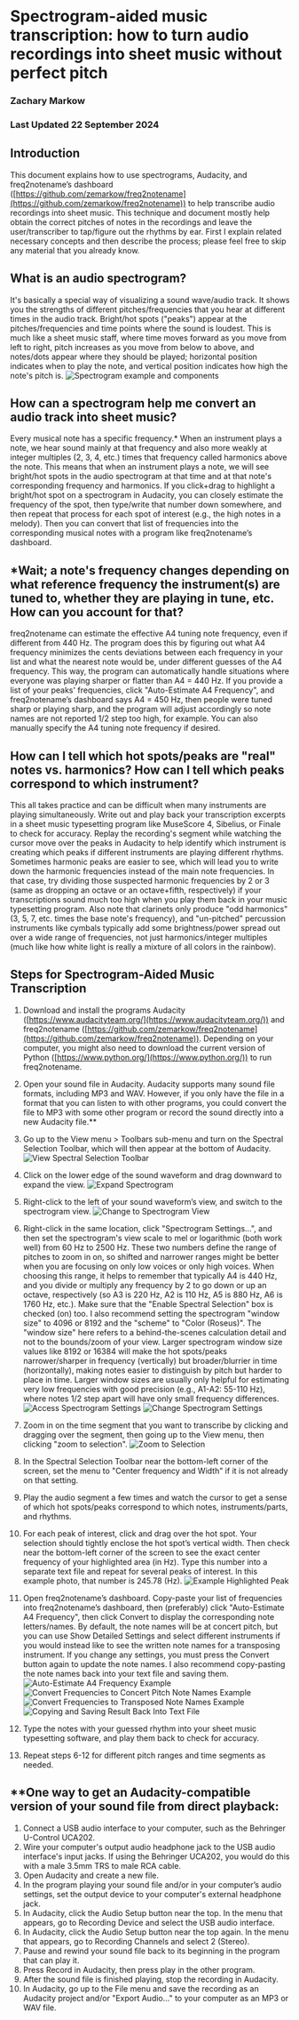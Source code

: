 # Spectrogram-aided music transcription: how to turn audio recordings into sheet music without perfect pitch

### Zachary Markow
### Last Updated 22 September 2024

## Introduction
This document explains how to use spectrograms, Audacity, and freq2notename’s dashboard ([https://github.com/zemarkow/freq2notename](https://github.com/zemarkow/freq2notename)) to help transcribe audio recordings into sheet music.  This technique and document mostly help obtain the correct pitches of notes in the recordings and leave the user/transcriber to tap/figure out the rhythms by ear.  First I explain related necessary concepts and then describe the process; please feel free to skip any material that you already know.

## What is an audio spectrogram?
It's basically a special way of visualizing a sound wave/audio track.  It shows you the strengths of different pitches/frequencies that you hear at different times in the audio track.  Bright/hot spots ("peaks") appear at the pitches/frequencies and time points where the sound is loudest.  This is much like a sheet music staff, where time moves forward as you move from left to right, pitch increases as you move from below to above, and notes/dots appear where they should be played; horizontal position indicates when to play the note, and vertical position indicates how high the note's pitch is.
![Spectrogram example and components](images/Spectrogram_Anatomy.png)

## How can a spectrogram help me convert an audio track into sheet music?
Every musical note has a specific frequency.\*  When an instrument plays a note, we hear sound mainly at that frequency and also more weakly at integer multiples (2, 3, 4, etc.) times that frequency called harmonics above the note.  This means that when an instrument plays a note, we will see bright/hot spots in the audio spectrogram at that time and at that note's corresponding frequency and harmonics.  If you click+drag to highlight a bright/hot spot on a spectrogram in Audacity, you can closely estimate the frequency of the spot, then type/write that number down somewhere, and then repeat that process for each spot of interest (e.g., the high notes in a melody).  Then you can convert that list of frequencies into the corresponding musical notes with a program like freq2notename’s dashboard.

## \*Wait; a note's frequency changes depending on what reference frequency the instrument(s) are tuned to, whether they are playing in tune, etc.  How can you account for that?
freq2notename can estimate the effective A4 tuning note frequency, even if different from 440 Hz.  The program does this by figuring out what A4 frequency minimizes the cents deviations between each frequency in your list and what the nearest note would be, under different guesses of the A4 frequency.  This way, the program can automatically handle situations where everyone was playing sharper or flatter than A4 = 440 Hz.  If you provide a list of your peaks' frequencies, click "Auto-Estimate A4 Frequency", and freq2notename’s dashboard says A4 = 450 Hz, then people were tuned sharp or playing sharp, and the program will adjust accordingly so note names are not reported 1/2 step too high, for example.  You can also manually specify the A4 tuning note frequency if desired.

## How can I tell which hot spots/peaks are "real" notes vs. harmonics?  How can I tell which peaks correspond to which instrument?
This all takes practice and can be difficult when many instruments are playing simultaneously.  Write out and play back your transcription excerpts in a sheet music typesetting program like MuseScore 4, Sibelius, or Finale to check for accuracy.  Replay the recording's segment while watching the cursor move over the peaks in Audacity to help identify which instrument is creating which peaks if different instruments are playing different rhythms.  Sometimes harmonic peaks are easier to see, which will lead you to write down the harmonic frequencies instead of the main note frequencies.  In that case, try dividing those suspected harmonic frequencies by 2 or 3 (same as dropping an octave or an octave+fifth, respectively) if your transcriptions sound much too high when you play them back in your music typesetting program.  Also note that clarinets only produce "odd harmonics" (3, 5, 7, etc. times the base note's frequency), and "un-pitched" percussion instruments like cymbals typically add some brightness/power spread out over a wide range of frequencies, not just harmonics/integer multiples (much like how white light is really a mixture of all colors in the rainbow).

## Steps for Spectrogram-Aided Music Transcription

1. Download and install the programs Audacity ([https://www.audacityteam.org/](https://www.audacityteam.org/)) and freq2notename ([https://github.com/zemarkow/freq2notename](https://github.com/zemarkow/freq2notename)).  Depending on your computer, you might also need to download the current version of Python ([https://www.python.org/](https://www.python.org/)) to run freq2notename.

2. Open your sound file in Audacity.  Audacity supports many sound file formats, including MP3 and WAV.  However, if you only have the file in a format that you can listen to with other programs, you could convert the file to MP3 with some other program or record the sound directly into a new Audacity file.\*\*

3. Go up to the View menu \> Toolbars sub-menu and turn on the Spectral Selection Toolbar, which will then appear at the bottom of Audacity.
![View Spectral Selection Toolbar](images/Spectral_Selection_Toolbar_View_Show.png)

4. Click on the lower edge of the sound waveform and drag downward to expand the view.
![Expand Spectrogram](images/Expand_Waveform_View.png)

5. Right-click to the left of your sound waveform’s view, and switch to the spectrogram view.
![Change to Spectrogram View](images/Change_to_Spectrogram.png)

6. Right-click in the same location, click "Spectrogram Settings...", and then set the spectrogram's view scale to mel or logarithmic (both work well) from 60 Hz to 2500 Hz.  These two numbers define the range of pitches to zoom in on, so shifted and narrower ranges might be better when you are focusing on only low voices or only high voices.  When choosing this range, it helps to remember that typically A4 is 440 Hz, and you divide or multiply any frequency by 2 to go down or up an octave, respectively (so A3 is 220 Hz, A2 is 110 Hz, A5 is 880 Hz, A6 is 1760 Hz, etc.).  Make sure that the "Enable Spectral Selection" box is checked (on) too.  I also recommend setting the spectrogram "window size" to 4096 or 8192 and the "scheme" to "Color (Roseus)".  The "window size" here refers to a behind-the-scenes calculation detail and not to the bounds/zoom of your view.  Larger spectrogram window size values like 8192 or 16384 will make the hot spots/peaks narrower/sharper in frequency (vertically) but broader/blurrier in time (horizontally), making notes easier to distinguish by pitch but harder to place in time.  Larger window sizes are usually only helpful for estimating very low frequencies with good precision (e.g., A1-A2: 55-110 Hz), where notes 1/2 step apart will have only small frequency differences.
![Access Spectrogram Settings](images/Spectrogram_Settings_Access.png)
![Change Spectrogram Settings](images/Spectrogram_Settings.png)

7. Zoom in on the time segment that you want to transcribe by clicking and dragging over the segment, then going up to the View menu, then clicking "zoom to selection".
![Zoom to Selection](images/Zoom_to_Selection.png)

8. In the Spectral Selection Toolbar near the bottom-left corner of the screen, set the menu to "Center frequency and Width" if it is not already on that setting.

9. Play the audio segment a few times and watch the cursor to get a sense of which hot spots/peaks correspond to which notes, instruments/parts, and rhythms.

10. For each peak of interest, click and drag over the hot spot.  Your selection should tightly enclose the hot spot’s vertical width.  Then check near the bottom-left corner of the screen to see the exact center frequency of your highlighted area (in Hz).  Type this number into a separate text file and repeat for several peaks of interest.  In this example photo, that number is 245.78 (Hz).
![Example Highlighted Peak](images/Highlight_Peak_1.png)

11. Open freq2notename’s dashboard. Copy-paste your list of frequencies into freq2notename’s dashboard, then (preferably) click "Auto-Estimate A4 Frequency", then click Convert to display the corresponding note letters/names.  By default, the note names will be at concert pitch, but you can use Show Detailed Settings and select different instruments if you would instead like to see the written note names for a transposing instrument.  If you change any settings, you must press the Convert button again to update the note names.  I also recommend copy-pasting the note names back into your text file and saving them.
![Auto-Estimate A4 Frequency Example](images/f2nn_Auto_Est_A4.png)
![Convert Frequencies to Concert Pitch Note Names Example](images/f2nn_Basic_Convert.png)
![Convert Frequencies to Transposed Note Names Example](images/f2nn_Alto_Flute_Convert.png)
![Copying and Saving Result Back Into Text File](images/f2nn_Save_Result.png)

12. Type the notes with your guessed rhythm into your sheet music typesetting software, and play them back to check for accuracy.

13. Repeat steps 6-12 for different pitch ranges and time segments as needed.

## \*\*One way to get an Audacity-compatible version of your sound file from direct playback:

1. Connect a USB audio interface to your computer, such as the Behringer U-Control UCA202.
2. Wire your computer's output audio headphone jack to the USB audio interface's input jacks.  If using the Behringer UCA202, you would do this with a male 3.5mm TRS to male RCA cable.
3. Open Audacity and create a new file.
4. In the program playing your sound file and/or in your computer’s audio settings, set the output device to your computer's external headphone jack.
5. In Audacity, click the Audio Setup button near the top.  In the menu that appears, go to Recording Device and select the USB audio interface.
6. In Audacity, click the Audio Setup button near the top again.  In the menu that appears, go to Recording Channels and select 2 (Stereo).
7. Pause and rewind your sound file back to its beginning in the program that can play it.
8. Press Record in Audacity, then press play in the other program.
9. After the sound file is finished playing, stop the recording in Audacity.
10. In Audacity, go up to the File menu and save the recording as an Audacity project and/or "Export Audio..." to your computer as an MP3 or WAV file.

